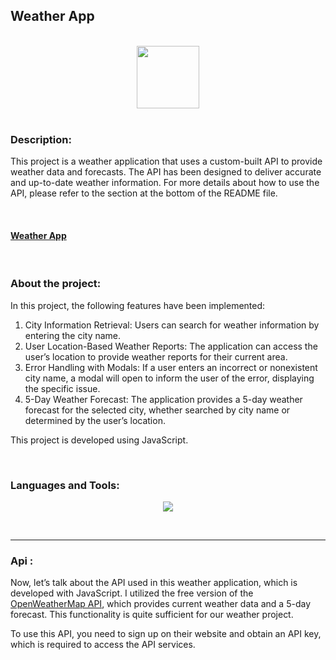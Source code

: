 <h2 align="left">Weather App</h2>
<br>
<div  align="center">
  <img src="https://user-images.githubusercontent.com/74038190/212257454-16e3712e-945a-4ca2-b238-408ad0bf87e6.gif" width="100">
</div>
<br>
<h3 align="left">Description:</h3>
<p>
    This project is a weather application that uses a custom-built API to provide weather data and forecasts. The API has been designed to deliver accurate and up-to-date weather information. For more details about how to use the API, please refer to the section at the bottom of the README file.
</p>
<br>
<h4><a href="">Weather App</a></h4>
<br>
<h3 align="left">About the project:</h3>
<p>
In this project, the following features have been implemented:

1. City Information Retrieval: Users can search for weather information by entering the city name.
2. User Location-Based Weather Reports: The application can access the user’s location to provide weather reports for their current area.
3. Error Handling with Modals: If a user enters an incorrect or nonexistent city name, a modal will open to inform the user of the error, displaying the specific issue.
4. 5-Day Weather Forecast: The application provides a 5-day weather forecast for the selected city, whether searched by city name or determined by the user’s location.

This project is developed using JavaScript.
</p>
<br>
<h3 align="left">Languages and Tools:</h3>
<p align="center">
  <a href="https://skillicons.dev">
    <img src="https://skillicons.dev/icons?i=js,html,css,vscode" />
  </a>
</p>
<br>
<hr>
<h3 align="left">Api :</h3>
<p>
Now, let’s talk about the API used in this weather application, which is developed with JavaScript. I utilized the free version of the <a href="https://openweathermap.org/">OpenWeatherMap API</a>, which provides current weather data and a 5-day forecast. This functionality is quite sufficient for our weather project.

To use this API, you need to sign up on their website and obtain an API key, which is required to access the API services.
</p>


